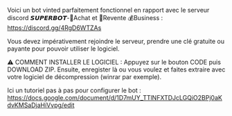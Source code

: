 Voici un bot vinted parfaitement fonctionnel en rapport avec le serveur discord  𝙎𝙐𝙋𝙀𝙍𝘽𝙊𝙏-🛒Achat et 💸Revente 💰Business : https://discord.gg/4RgD6WTZAs

Vous devez impérativement rejoindre le serveur, prendre une clé gratuite ou payante pour pouvoir utiliser le logiciel.

⚠️ COMMENT INSTALLER LE LOGICIEL : Appuyez sur le bouton CODE puis DOWNLOAD ZIP. Ensuite, enregister là ou vous voulez et faites extraire avec votre logiciel de décompression (winrar par exemple).

Ici un tutoriel pas à pas pour configurer le bot : https://docs.google.com/document/d/1D7mUY_TTlNFXTDJcLGQiO2BPj0aKdvKMSaDjaHiVvpg/edit
